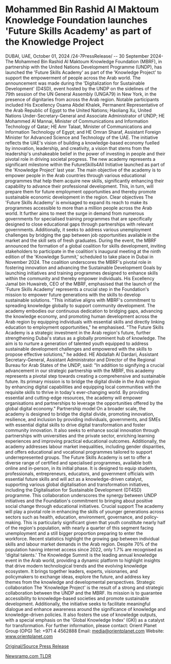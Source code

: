 # Mohammed Bin Rashid Al Maktoum Knowledge Foundation launches 'Future Skills Academy' as part of the Knowledge Project

DUBAI, UAE, October 01, 2024 /24-7PressRelease/ -- 30 September 2024- The Mohammed Bin Rashid Al Maktoum Knowledge Foundation (MBRF), in partnership with the United Nations Development Programme (UNDP), has launched the 'Future Skills Academy' as part of the 'Knowledge Project' to support the empowerment of people across the Arab world.   The announcement was made during the 'Digitalization for Sustainable Development' (D4SD), event hosted by the UNDP on the sidelines of the 79th session of the UN General Assembly (UNGA79) in New York, in the presence of dignitaries from across the Arab region. Notable participants included His Excellency Osama Abdel Khalek, Permanent Representative of the Arab Republic of Egypt to the United Nations; Haoliang Xu, United Nations Under-Secretary-General and Associate Administrator of UNDP; HE Mohammed Al Mannai, Minister of Communications and Information Technology of Qatar; HE Amr Talaat, Minister of Communications and Information Technology of Egypt; and HE Omran Sharaf, Assistant Foreign Minister for Advanced Science and Technology of the UAE.  The initiative reflects the UAE's vision of building a knowledge-based economy fuelled by innovation, leadership, and creativity, a vision that stems from the leadership's unshakeable belief in the power of investing in people and their pivotal role in driving societal progress.  The new academy represents a significant milestone within the FutureSkills4All Initiative launched as part of the 'Knowledge Project' last year. The main objective of the academy is to empower people in the Arab countries through various educational programmes that help them acquire new skills, significantly enhancing their capability to advance their professional development. This, in turn, will prepare them for future employment opportunities and thereby promote sustainable economic development in the region.   Clear objectives  The 'Future Skills Academy' is envisaged to expand its reach to make its programmes accessible to more than a million people across the Arab world. It further aims to meet the surge in demand from numerous governments for specialised training programmes that are specifically designed to close educational gaps through partnerships with relevant governments. Additionally, it seeks to address various unemployment challenges by bridging the gap between job opportunities available in the market and the skill sets of fresh graduates.  During the event, the MBRF announced the formation of a global coalition for skills development, inviting stakeholders to participate in the coalition's inaugural meeting at the ninth edition of the 'Knowledge Summit,' scheduled to take place in Dubai in November 2024. The coalition underscores the MBRF's pivotal role in fostering innovation and advancing the Sustainable Development Goals by launching initiatives and training programmes designed to enhance skills within the community and thereby empower individuals.  His Excellency Jamal bin Huwaireb, CEO of the MBRF, emphasised that the launch of the 'Future Skills Academy' represents a crucial step in the Foundation's mission to empower future generations with the skills to develop sustainable solutions. "This initiative aligns with MBRF's commitment to spreading knowledge globally to support community development. The academy embodies our continuous dedication to bridging gaps, advancing the knowledge economy, and promoting human development across the Arab region by equipping individuals with essential skills and directly linking education to employment opportunities," he emphasised.  "The Future Skills Academy is a strategic investment in the Arab region's future, further strengthening Dubai's status as a globally prominent hub of knowledge. The aim is to nurture a generation of talented youth equipped to address sustainable development challenges and empowered with the skills to propose effective solutions," he added.  HE Abdallah Al Dardari, Assistant Secretary-General, Assistant Administrator and Director of the Regional Bureau for Arab States of the UNDP, said: "In addition to signifying a crucial advancement in our strategic partnership with the MBRF, this academy represents a pivotal step towards creating a comprehensive and sustainable future. Its primary mission is to bridge the digital divide in the Arab region by enhancing digital capabilities and equipping local communities with the requisite skills to thrive in today's ever-changing world. By providing essential and cutting-edge resources, the academy will empower organisations and partnerships to leverage the opportunities offered by the global digital economy."  Partnership model  On a broader scale, the academy is designed to bridge the digital divide, promoting innovation, resilience, and inclusion by providing individuals, governments, and SMEs with essential digital skills to drive digital transformation and foster community innovation. It also seeks to enhance social innovation through partnerships with universities and the private sector, enriching learning experiences and improving practical educational outcomes. Additionally, the academy addresses labour market inequalities, including gender disparities, and offers educational and vocational programmes tailored to support underrepresented groups.  The Future Skills Academy is set to offer a diverse range of certified and specialised programmes, available both online and in-person, in its initial phase. It is designed to equip students, professionals, entrepreneurs, educators, and government officials with essential future skills and will act as a knowledge-driven catalyst, supporting various global digitalisation and transformation initiatives, including the Digitalisation for Sustainable Development (DT4SD) programme. This collaboration underscores the synergy between UNDP initiatives and the Foundation's commitment to bringing about positive social change through educational initiatives.  Crucial support  The academy will play a pivotal role in enhancing the skills of younger generations across sectors such as health, education, environment, governance, and policy-making. This is particularly significant given that youth constitute nearly half of the region's population, with nearly a quarter of this segment facing unemployment and a still bigger proportion preparing to enter the workforce. Recent statistics highlight the growing gap between individual skills and labour market demands in the Arab region. Despite 70% of the population having internet access since 2022, only 1.7% are recognised as 'digital talents.'  The Knowledge Summit is the leading annual knowledge event in the Arab world, providing a dynamic platform to highlight insights that drive modern technological trends and the evolving knowledge ecosystem. It brings together leaders, experts, visionaries, and policymakers to exchange ideas, explore the future, and address key themes from the knowledge and developmental perspectives.  Strategic collaboration  The 'Knowledge Project' is the result of a strong and strategic collaboration between the UNDP and the MBRF. Its mission is to guarantee accessibility to knowledge-based societies and promote sustainable development. Additionally, the initiative seeks to facilitate meaningful dialogue and enhance awareness around the significance of knowledge and knowledge-driven policies. It also fosters the use of knowledge outputs, with a special emphasis on the 'Global Knowledge Index' (GKI) as a catalyst for transformation.  For further information, please contact:  Orient Planet Group (OPG)  Tel: +971 4 4562888 Email: media@orientplanet.com Website: www.orientplanet.com 

[Original/Source Press Release](https://www.24-7pressrelease.com/press-release/514804/mohammed-bin-rashid-al-maktoum-knowledge-foundation-launches-future-skills-academy-as-part-of-the-knowledge-project) 

[Newsramp.com TLDR](https://newsramp.com/None) 